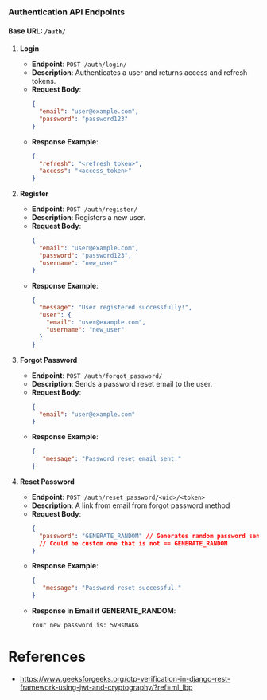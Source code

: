 ### Authentication API Endpoints

#### Base URL: `/auth/`

1. **Login**

   - **Endpoint**: `POST /auth/login/`
   - **Description**: Authenticates a user and returns access and refresh tokens.
   - **Request Body**:
     ```json
     {
       "email": "user@example.com",
       "password": "password123"
     }
     ```
   - **Response Example**:
     ```json
     {
       "refresh": "<refresh_token>",
       "access": "<access_token>"
     }
     ```

2. **Register**

   - **Endpoint**: `POST /auth/register/`
   - **Description**: Registers a new user.
   - **Request Body**:
     ```json
     {
       "email": "user@example.com",
       "password": "password123",
       "username": "new_user"
     }
     ```
   - **Response Example**:
     ```json
     {
       "message": "User registered successfully!",
       "user": {
         "email": "user@example.com",
         "username": "new_user"
       }
     }
     ```

3. **Forgot Password**

   - **Endpoint**: `POST /auth/forgot_password/`
   - **Description**: Sends a password reset email to the user.
   - **Request Body**:
     ```json
     {
       "email": "user@example.com"
     }
     ```
   - **Response Example**:
     ```json
     {
        "message": "Password reset email sent."
     }
     ```
4. **Reset Password**
   - **Endpoint**: `POST /auth/reset_password/<uid>/<token>`
   - **Description**: A link from email from forgot password method
   - **Request Body**:
     ```json
     {
       "password": "GENERATE_RANDOM" // Generates random password sent in email
       // Could be custom one that is not == GENERATE_RANDOM
     }
     ```
   - **Response Example**:
     ```json
     {
        "message": "Password reset successful."
     }
     ```
   - **Response in Email if GENERATE_RANDOM**:
     ```
     Your new password is: 5VHsMAKG 
     ```

# References
- https://www.geeksforgeeks.org/otp-verification-in-django-rest-framework-using-jwt-and-cryptography/?ref=ml_lbp

